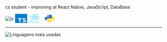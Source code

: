 cs student - improving at React Native, JavaScript, DataBase

<div style=display: inline_block>
<img align="center" alt="js" height="30" width="40" src="https://cdn.jsdelivr.net/gh/devicons/devicon@latest/icons/javascript/javascript-original.svg">
<img align="center" alt="ts" height="30" width="40" src="https://raw.githubusercontent.com/devicons/devicon/master/icons/typescript/typescript-plain.svg">
<img align="center" alt="react" height="30" width="40" src="https://github.com/devicons/devicon/blob/master/icons/react/react-original-wordmark.svg"/>&nbsp;
<img align="center" alt="python" height="30" width="40" src="https://github.com/devicons/devicon/blob/master/icons/python/python-original.svg"/>
</div>

<hr></hr>

<img width="380em" alt="Linguagens mais usadas" src="https://github-readme-stats.vercel.app/api/top-langs/?username=s2ddv&layout=compact&theme=dark"/>
